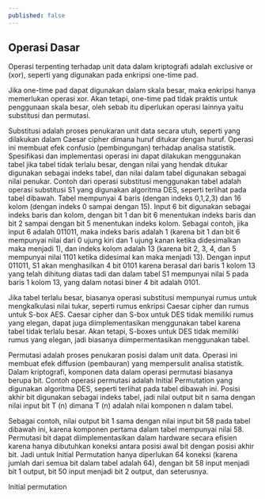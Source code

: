 ```yaml
---
published: false
---
```

## Operasi Dasar

Operasi terpenting terhadap unit data dalam kriptografi adalah exclusive or (xor), seperti yang digunakan pada enkripsi one-time pad.  

Jika one-time pad dapat digunakan dalam skala besar, maka enkripsi hanya memerlukan operasi xor. Akan tetapi, one-time pad tidak praktis untuk penggunaan skala besar, oleh sebab itu diperlukan operasi lainnya yaitu substitusi dan permutasi.  

Substitusi adalah proses penukaran unit data secara utuh, seperti yang dilakukan dalam Caesar cipher dimana huruf ditukar dengan huruf. Operasi ini membuat efek confusio (pembingungan) terhadap analisa statistik. Spesifikasi dan implementasi operasi ini dapat dilakukan menggunakan tabel jika tabel tidak terlalu besar, dengan nilai yang hendak ditukar digunakan sebagai indeks tabel, dan nilai dalam tabel digunakan sebagai nilai penukar. Contoh dari operasi substitusi menggunakan tabel adalah operasi substitusi S1 yang digunakan algoritma DES, seperti terlihat pada tabel dibawah. Tabel mempunyai 4 baris (dengan indeks 0,1,2,3) dan 16 kolom (dengan indeks 0 sampai dengan 15). Input 6 bit digunakan sebagai indeks baris dan kolom, dengan bit 1 dan bit 6 menentukan indeks baris dan bit 2  sampai dengan bit 5 menentukan indeks kolom. Sebagai contoh, jika input 6 adalah 011011, maka indeks baris adalah 1 (karena bit 1 dan bit 6 mempunyai nilai dari 0 ujung kiri dan 1 ujung kanan ketika didesimalkan maka menjadi 1), dan indeks kolom adalah 13 (karena bit 2, 3, 4, dan 5 mempunyai nilai 1101 ketika didesimal kan maka menjadi 13). Dengan input 011011, S1 akan menghasilkan 4 bit 0101 karena berasal dari baris 1 kolom 13 yang telah dihitung diatas tadi dan dalam tabel S1 mempunyai nilai 5 pada baris 1 kolom 13, yang dalam notasi biner 4 bit adalah 0101.  

Jika tabel terlalu besar, biasanya operasi substitusi mempunyai rumus untuk mengkalkulasi nilai  tukar, seperti rumus enkripsi Caesar cipher dan rumus untuk S-box AES. Caesar cipher dan S-box untuk DES tidak memiliki rumus yang elegan, dapat juga diimplementasikan menggunakan tabel karena tabel tidak terlalu besar. Akan tetapi, S-boxes untuk DES tidak memiliki rumus yang elegan, jadi biasanya diimpermentasikan menggunakan tabel.  

Permutasi adalah proses penukaran posisi dalam unit data. Operasi ini membuat efek diffusion (pembauran) yang mempersulit analisa statistik. Dalam kriptografi,  komponen data dalam operasi permutasi biasanya berupa bit. Contoh operasi permutasi adalah Initial Permutation yang digunakan algoritma DES, seperti terlihat pada tabel dibawah ini. Posisi akhir bit digunakan sebagai indeks tabel, jadi nilai output bit n sama dengan nilai input bit T (n) dimana T (n) adalah nilai komponen n dalam tabel.  

Sebagai contoh, nilai output bit 1 sama dengan nilai input bit 58 pada tabel dibawah ini, karena komponen pertama dalam tabel mempunyai nilai 58. Permutasi bit dapat diimplementasikan dalam hardware secara efisien karena hanya dibutuhkan koneksi antara posisi awal bit dengan posisi akhir bit. Jadi untuk Initial Permutation hanya diperlukan 64 koneksi (karena jumlah dari semua bit dalam tabel adalah 64), dengan bit 58 input menjadi bit 1 output, bit 50 input menjadi bit 2 output, dan seterusnya.  

Initial permutation